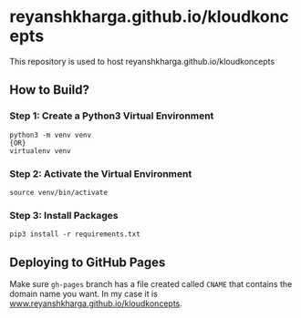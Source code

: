 # reyanshkharga.github.io/kloudkoncepts

This repository is used to host reyanshkharga.github.io/kloudkoncepts

## How to Build?

### Step 1: Create a Python3 Virtual Environment

```
python3 -m venv venv
{OR}
virtualenv venv
```

### Step 2: Activate the Virtual Environment

```
source venv/bin/activate
```

### Step 3: Install Packages

```
pip3 install -r requirements.txt
```

## Deploying to GitHub Pages

Make sure `gh-pages` branch has a file created called `CNAME` that contains the domain name you want. In my case it is www.reyanshkharga.github.io/kloudkoncepts.
